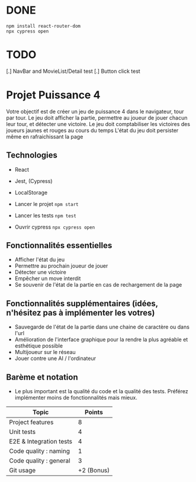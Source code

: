 # DONE

    npm install react-router-dom
    npx cypress open

# TODO

[.] NavBar and MovieList/Detail test
[.] Button click test

# Projet Puissance 4

Votre objectif est de créer un jeu de puissance 4 dans le navigateur, tour par tour.
Le jeu doit afficher la partie, permettre au joueur de jouer chacun leur tour, et détecter une victoire.
Le jeu doit comptabiliser les victoires des joueurs jaunes et rouges au cours du temps
L'état du jeu doit persister même en rafraichissant la page

## Technologies

- React
- Jest, (Cypress)
- LocalStorage

- Lancer le projet `npm start`
- Lancer les tests `npm test`
- Ouvrir cypress `npx cypress open`

## Fonctionnalités essentielles

- Afficher l'état du jeu
- Permettre au prochain joueur de jouer
- Détecter une victoire
- Empêcher un move interdit
- Se souvenir de l'état de la partie en cas de rechargement de la page

## Fonctionnalités supplémentaires (idées, n'hésitez pas à implémenter les votres)

- Sauvegarde de l'état de la partie dans une chaine de caractère ou dans l'url
- Amélioration de l'interface graphique pour la rendre la plus agréable et esthétique possible
- Multijoueur sur le réseau
- Jouer contre une AI / l'ordinateur

## Barème et notation

- Le plus important est la qualité du code et la qualité des tests. Préférez implémenter moins de fonctionnalités mais mieux.

| Topic                   | Points     |
| ----------------------- | ---------- |
| Project features        | 8          |
| Unit tests              | 4          |
| E2E & Integration tests | 4          |
| Code quality : naming   | 1          |
| Code quality : general  | 3          |
| Git usage               | +2 (Bonus) |
